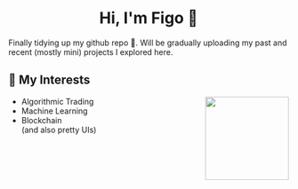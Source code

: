 <h1 align="center">Hi, I'm Figo 👋</h1>
Finally tidying up my github repo 😬. Will be gradually uploading my past and recent (mostly mini) projects I explored here. 

## 👾 My Interests
<img align= "right" width= "150" src="https://media.giphy.com/media/zkMri4yiJ3Mdy/giphy.gif"/>

* Algorithmic Trading
* Machine Learning
* Blockchain 
<br/>(and also pretty UIs)
